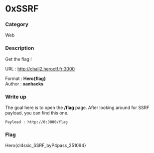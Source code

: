 # 0xSSRF

### Category

Web

### Description

Get the flag !

URL : http://chall2.heroctf.fr:3000

Format : **Hero{flag}**<br>
Author : **xanhacks**

### Write up

The goal here is to open the **/flag** page. After looking around for SSRF payload, you can find this one.

```
Payload : http://0:3000/flag
```

### Flag

Hero{cl4ssic_SSRF_byP4pass_251094}